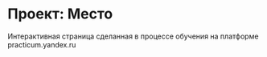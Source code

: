 # Проект: Место

Интерактивная страница сделанная в процессе обучения на платформе practicum.yandex.ru